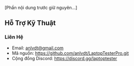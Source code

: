 ﻿[Phần nội dung trước giữ nguyên...]

## Hỗ Trợ Kỹ Thuật

### Liên Hệ
- Email: anlvdt@gmail.com
- Mã nguồn: https://github.com/anlvdt/LaptopTesterPro.git
- Cộng đồng Discord: https://discord.gg/laptoptester
